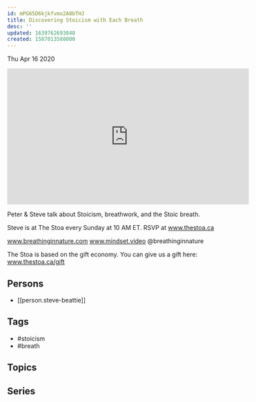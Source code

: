 ```yaml
---
id: mPG65D6kjkfvmo2A8bTHJ
title: Discovering Stoicism with Each Breath
desc: ''
updated: 1639762693848
created: 1587013588000
---
```





Thu Apr 16 2020

<iframe width="560" height="315" src="https://www.youtube.com/embed/R35CxtZ87QM" title="Discovering Stoicism with Each Breath w/ Steve Beattie" frameborder="0" allow="accelerometer; autoplay; clipboard-write; encrypted-media; gyroscope; picture-in-picture" allowfullscreen ></iframe>

Peter & Steve talk about Stoicism, breathwork, and the Stoic breath.

Steve is at The Stoa every Sunday at 10 AM ET. RSVP at www.thestoa.ca

www.breathinginnature.com
www.mindset.video
@breathinginnature

The Stoa is based on the gift economy. You can give us a gift here: www.thestoa.ca/gift

## Persons

- [[person.steve-beattie]]

## Tags

- #stoicism
- #breath

## Topics



## Series




